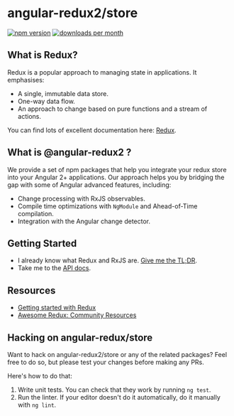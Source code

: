 # angular-redux2/store

[![npm version](https://img.shields.io/npm/v/@angular-redux2/store.svg)](https://www.npmjs.com/package/@angular-redux2/store)
[![downloads per month](https://img.shields.io/npm/dm/@angular-redux2/store.svg)](https://www.npmjs.com/package/@angular-redux2/store)

## What is Redux?

Redux is a popular approach to managing state in applications. It emphasises:

- A single, immutable data store.
- One-way data flow.
- An approach to change based on pure functions and a stream of actions.

You can find lots of excellent documentation here: [Redux](http://redux.js.org/).

## What is @angular-redux2 ?

We provide a set of npm packages that help you integrate your redux store
into your Angular 2+ applications. Our approach helps you by bridging the gap
with some of Angular advanced features, including:

- Change processing with RxJS observables.
- Compile time optimizations with `NgModule` and Ahead-of-Time compilation.
- Integration with the Angular change detector.

## Getting Started

- I already know what Redux and RxJS are. [Give me the TL;DR](https://github.com/angular-redux2/store/blob/main/articles/quickstart.md).
- Take me to the [API docs](https://angular-redux2.github.io/store).

## Resources

- [Getting started with Redux](https://egghead.io/courses/getting-started-with-redux)
- [Awesome Redux: Community Resources](https://github.com/xgrommx/awesome-redux)

## Hacking on angular-redux/store

Want to hack on angular-redux2/store or any of the related packages? Feel free to do so, but please test your changes before making any PRs.

Here's how to do that:

1.  Write unit tests. You can check that they work by running
    `ng test`.
2.  Run the linter. If your editor doesn't do it automatically, do it
    manually with `ng lint`.
